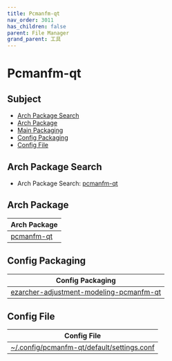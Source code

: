 ```yaml
---
title: Pcmanfm-qt
nav_order: 3011
has_children: false
parent: File Manager
grand_parent: 工具
---
```



# Pcmanfm-qt


## Subject

* [Arch Package Search](#arch-package-search)
* [Arch Package](#arch-package)
* [Main Packaging](#main-packaging)
* [Config Packaging](#config-packaging)
* [Config File](#config-file)


## Arch Package Search

* Arch Package Search: [pcmanfm-qt](https://archlinux.org/packages/?sort=&q=pcmanfm-qt&maintainer=&flagged=)


## Arch Package

| Arch Package |
| --- |
| [pcmanfm-qt](https://archlinux.org/packages/community/x86_64/pcmanfm-qt/) |


## Config Packaging

| Config Packaging |
| --- |
| [ezarcher-adjustment-modeling-pcmanfm-qt](https://github.com/samwhelp/ezarcher-adjustment/tree/main/project/ezarcher-adjustment-system/ezarcher-adjustment-packaging/pack/core/tool/ezarcher-adjustment-modeling-pcmanfm-qt) |


## Config File

| Config File |
| --- |
| [~/.config/pcmanfm-qt/default/settings.conf](https://github.com/samwhelp/ezarcher-adjustment/blob/main/project/ezarcher-adjustment-system/ezarcher-adjustment-packaging/pack/core/tool/ezarcher-adjustment-modeling-pcmanfm-qt/asset/overlay/etc/skel/.config/pcmanfm-qt/default/settings.conf) |
